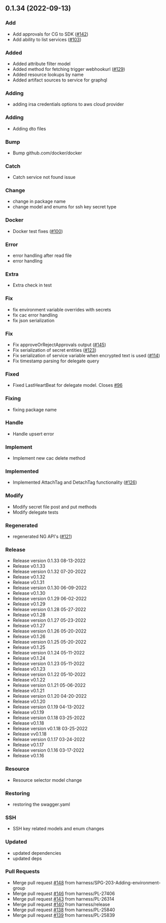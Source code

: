 
<a name="0.1.34"></a>
## 0.1.34 (2022-09-13)

### Add

* Add approvals for CG to SDK ([#142](https://github.com/harness/harness-go-sdk/issues/142))
* Add ability to list services ([#103](https://github.com/harness/harness-go-sdk/issues/103))

### Added

* Added attribute filter model
* Added method for fetching trigger webhookurl ([#129](https://github.com/harness/harness-go-sdk/issues/129))
* Added resource lookups by name
* Added artifact sources to service for graphql

### Adding

* adding irsa credentials options to aws cloud provider

### Adding

* Adding dto files

### Bump

* Bump github.com/docker/docker

### Catch

* Catch service not found issue

### Change

* change in package name
* change model and enums for ssh key secret type

### Docker

* Docker test fixes ([#100](https://github.com/harness/harness-go-sdk/issues/100))

### Error

* error handling after read file
* error handling

### Extra

* Extra check in test

### Fix

* fix environment variable overrides with secrets
* fix cac error handling
* fix json serialization

### Fix

* Fix approveOrRejectApprovals output ([#145](https://github.com/harness/harness-go-sdk/issues/145))
* Fix serialization of secret entities ([#123](https://github.com/harness/harness-go-sdk/issues/123))
* Fix serialization of service variable when encrypted text is used ([#114](https://github.com/harness/harness-go-sdk/issues/114))
* Fix timestamp parsing for delegate query

### Fixed

* Fixed LastHeartBeat for delegate model. Closes [#96](https://github.com/harness/harness-go-sdk/issues/96)

### Fixing

* fixing package name

### Handle

* Handle upsert error

### Implement

* Implement new cac delete method

### Implemented

* Implemented AttachTag and DetachTag functionality ([#126](https://github.com/harness/harness-go-sdk/issues/126))

### Modify

* Modify secret file post and put methods
* Modify delegate tests

### Regenerated

* regenerated NG API's ([#121](https://github.com/harness/harness-go-sdk/issues/121))

### Release

* Release version 0.1.33 08-13-2022
* Release v0.1.33
* Release version 0.1.32 07-20-2022
* Release v0.1.32
* Release v0.1.31
* Release version 0.1.30 06-09-2022
* Release v0.1.30
* Release version 0.1.29 06-02-2022
* Release v0.1.29
* Release version 0.1.28 05-27-2022
* Release v0.1.28
* Release version 0.1.27 05-23-2022
* Release v0.1.27
* Release version 0.1.26 05-20-2022
* Release v0.1.26
* Release version 0.1.25 05-20-2022
* Release v0.1.25
* Release version 0.1.24 05-11-2022
* Release v0.1.24
* Release version 0.1.23 05-11-2022
* Release v0.1.23
* Release version 0.1.22 05-10-2022
* Release v0.1.22
* Release version 0.1.21 05-06-2022
* Release v0.1.21
* Release version 0.1.20 04-20-2022
* Release v0.1.20
* Release version 0.1.19 04-13-2022
* Release v0.1.19
* Release version 0.1.18 03-25-2022
* Release v0.1.18
* Release version v0.1.18 03-25-2022
* Release vv0.1.18
* Release version 0.1.17 03-24-2022
* Release v0.1.17
* Release version 0.1.16 03-17-2022
* Release v0.1.16

### Resource

* Resource selector model change

### Restoring

* restoring the swagger.yaml

### SSH

* SSH key related models and enum changes

### Updated

* updated dependencies
* updated deps

### Pull Requests

* Merge pull request [#148](https://github.com/harness/harness-go-sdk/issues/148) from harness/SPG-203-Adding-environment-group
* Merge pull request [#146](https://github.com/harness/harness-go-sdk/issues/146) from harness/PL-27406
* Merge pull request [#143](https://github.com/harness/harness-go-sdk/issues/143) from harness/PL-26314
* Merge pull request [#140](https://github.com/harness/harness-go-sdk/issues/140) from harness/release
* Merge pull request [#138](https://github.com/harness/harness-go-sdk/issues/138) from harness/PL-25840
* Merge pull request [#139](https://github.com/harness/harness-go-sdk/issues/139) from harness/PL-25839

